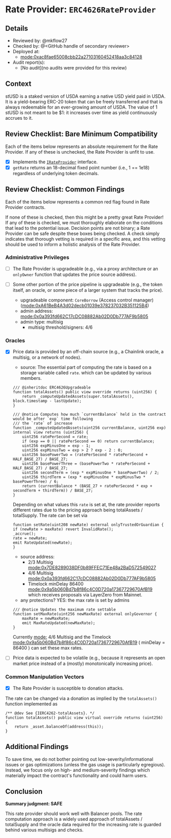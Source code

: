# Rate Provider: `ERC4626RateProvider`

## Details
- Reviewed by: @mkflow27
- Checked by: @\<GitHub handle of secondary reviewer\>
- Deployed at:
    - [mode:0xac8fae65008cbb22a27103160452418aa3c84128](https://explorer.mode.network/address/0xac8fae65008cbb22a27103160452418aa3c84128?tab=read_contract)
- Audit report(s):
    - [No audit](no audits were provided for this review)

## Context
stUSD is a staked version of USDA earning a native USD yield paid in USDA. It is a yield-bearing ERC-20 token that can be freely transferred and that is always redeemable for an ever-growing amount of USDA. The value of 1 stUSD is not meant to be $1: it increases over time as yield continuously accrues to it.

## Review Checklist: Bare Minimum Compatibility
Each of the items below represents an absolute requirement for the Rate Provider. If any of these is unchecked, the Rate Provider is unfit to use.

- [x] Implements the [`IRateProvider`](https://github.com/balancer/balancer-v2-monorepo/blob/bc3b3fee6e13e01d2efe610ed8118fdb74dfc1f2/pkg/interfaces/contracts/pool-utils/IRateProvider.sol) interface.
- [x] `getRate` returns an 18-decimal fixed point number (i.e., 1 == 1e18) regardless of underlying token decimals.

## Review Checklist: Common Findings
Each of the items below represents a common red flag found in Rate Provider contracts.

If none of these is checked, then this might be a pretty great Rate Provider! If any of these is checked, we must thoroughly elaborate on the conditions that lead to the potential issue. Decision points are not binary; a Rate Provider can be safe despite these boxes being checked. A check simply indicates that thorough vetting is required in a specific area, and this vetting should be used to inform a holistic analysis of the Rate Provider.

### Administrative Privileges
- [ ] The Rate Provider is upgradeable (e.g., via a proxy architecture or an `onlyOwner` function that updates the price source address).

- [ ] Some other portion of the price pipeline is upgradeable (e.g., the token itself, an oracle, or some piece of a larger system that tracks the price).
    - upgradeable component: `CoreBorrow` (Access control manager) ([mode:0xA61BeB4A3d02decb01039e378237032B351125B4](https://explorer.mode.network/address/0xA61BeB4A3d02decb01039e378237032B351125B4))
    - admin address: [mode:0x0a393fd662C17cDC08882Ab02D0Db777AF9b5805](https://explorer.mode.network/address/0x0a393fd662C17cDC08882Ab02D0Db777AF9b5805?tab=contract)
    - admin type: multisig
        - multisig threshold/signers: 4/6

### Oracles
- [x] Price data is provided by an off-chain source (e.g., a Chainlink oracle, a multisig, or a network of nodes). 
    - source: The essential part of computing the rate is based on a storage variable called `rate`. which can be updated by various members.
    ```solidity
    /// @inheritdoc ERC4626Upgradeable
    function totalAssets() public view override returns (uint256) {
        return _computeUpdatedAssets(super.totalAssets(), block.timestamp - lastUpdate);
    }

    /// @notice Computes how much `currentBalance` held in the contract would be after `exp` time following
    /// the `rate` of increase
    function _computeUpdatedAssets(uint256 currentBalance, uint256 exp) internal view returns (uint256) {
        uint256 ratePerSecond = rate;
        if (exp == 0 || ratePerSecond == 0) return currentBalance;
        uint256 expMinusOne = exp - 1;
        uint256 expMinusTwo = exp > 2 ? exp - 2 : 0;
        uint256 basePowerTwo = (ratePerSecond * ratePerSecond + HALF_BASE_27) / BASE_27;
        uint256 basePowerThree = (basePowerTwo * ratePerSecond + HALF_BASE_27) / BASE_27;
        uint256 secondTerm = (exp * expMinusOne * basePowerTwo) / 2;
        uint256 thirdTerm = (exp * expMinusOne * expMinusTwo * basePowerThree) / 6;
        return (currentBalance * (BASE_27 + ratePerSecond * exp + secondTerm + thirdTerm)) / BASE_27;
    }
    ```
    Depending on what values this `rate` is set at, the rate provider reports different rates due to the pricing approach being totalAssets / totalSupply. The rate can be set via 
    ```solidity
    function setRate(uint208 newRate) external onlyTrustedOrGuardian {
    if (newRate > maxRate) revert InvalidRate();
    _accrue();
    rate = newRate;
    emit RateUpdated(newRate);
    }
    ```
    - source address: 
        - 2/3 Multisig [mode:0x7DE8289038DF0b89FFEC71Ee48a2BaD572549027](https://explorer.mode.network/address/0x7DE8289038DF0b89FFEC71Ee48a2BaD572549027)
        - 4/6 Multisig [mode:0x0a393fd662C17cDC08882Ab02D0Db777AF9b5805](https://explorer.mode.network/address/0x0a393fd662C17cDC08882Ab02D0Db777AF9b5805)
        - Timelock minDelay 86400 [mode:0x9a5b060Bd7b8f86c4C0D720a17367729670AfB19](https://explorer.mode.network/address/0x9a5b060Bd7b8f86c4C0D720a17367729670AfB19) which receives proposals via LayerZero from Mainnet. 
    - any protections? YES: the max rate is set by admins
    ```solidity
    /// @notice Updates the maximum rate settable
    function setMaxRate(uint256 newMaxRate) external onlyGovernor {
        maxRate = newMaxRate;
        emit MaxRateUpdated(newMaxRate);
    }
    ```
    Currently [mode:](https://explorer.mode.network/address/0x0a393fd662C17cDC08882Ab02D0Db777AF9b5805) 4/6 Multisig and the Timelock [mode:0x9a5b060Bd7b8f86c4C0D720a17367729670AfB19](https://explorer.mode.network/address/0x9a5b060Bd7b8f86c4C0D720a17367729670AfB19) ( minDelay = 86400 ) can set these max rates.

- [ ] Price data is expected to be volatile (e.g., because it represents an open market price instead of a (mostly) monotonically increasing price).

### Common Manipulation Vectors
- [x] The Rate Provider is susceptible to donation attacks.

The rate can be changed via a donation as implied by the `totalAssets()` function implemented as
```solidity
/** @dev See {IERC4262-totalAssets}. */
function totalAssets() public view virtual override returns (uint256) {
    return _asset.balanceOf(address(this));
}
```

## Additional Findings
To save time, we do not bother pointing out low-severity/informational issues or gas optimizations (unless the gas usage is particularly egregious). Instead, we focus only on high- and medium-severity findings which materially impact the contract's functionality and could harm users.

## Conclusion
**Summary judgment: SAFE**

This rate provider should work well with Balancer pools. The rate computation approach is a widely used approach of totalAssets / totalSupply and the oracle data required for the increasing rate is guarded behind various multisigs and checks. 